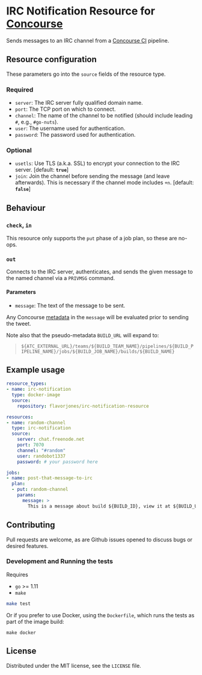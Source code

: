 # IRC Notification Resource for [Concourse](https://concourse.ci)

Sends messages to an IRC channel from a [Concourse CI](https://concourse.ci) pipeline.


## Resource configuration

These parameters go into the `source` fields of the resource type.


### Required

* `server`: The IRC server fully qualified domain name.
* `port`: The TCP port on which to connect.
* `channel`: The name of the channel to be notified (should include leading `#`, e.g., `#go-nuts`).
* `user`: The username used for authentication.
* `password`: The password used for authentication.


### Optional

* `usetls`: Use TLS (a.k.a. SSL) to encrypt your connection to the IRC server. [default: __`true`__]
* `join`: Join the channel before sending the message (and leave afterwards). This is necessary if the channel mode includes `+n`. [default: __`false`__]


## Behaviour

### `check`, `in`

This resource only supports the `put` phase of a job plan, so these are no-ops.


### `out`

Connects to the IRC server, authenticates, and sends the given message to the named channel via a `PRIVMSG` command.


#### Parameters

* `message`: The text of the message to be sent.

Any Concourse [metadata][] in the `message` will be evaluated prior to sending the tweet.

Note also that the pseudo-metadata `BUILD_URL` will expand to:

> `${ATC_EXTERNAL_URL}/teams/${BUILD_TEAM_NAME}/pipelines/${BUILD_PIPELINE_NAME}/jobs/${BUILD_JOB_NAME}/builds/${BUILD_NAME}`

  [metadata]: http://concourse.ci/implementing-resources.html#resource-metadata


## Example usage

``` yml
resource_types:
- name: irc-notification
  type: docker-image
  source:
    repository: flavorjones/irc-notification-resource

resources:
- name: random-channel
  type: irc-notification
  source:
    server: chat.freenode.net
    port: 7070
    channel: "#random"
    user: randobot1337
    password: # your password here

jobs:
- name: post-that-message-to-irc
  plan:
  - put: random-channel
    params:
      message: >
        This is a message about build ${BUILD_ID}, view it at ${BUILD_URL}
```


## Contributing

Pull requests are welcome, as are Github issues opened to discuss bugs or desired features.


### Development and Running the tests

Requires

* `go` >= 1.11
* `make`

``` sh
make test
```

Or if you prefer to use Docker, using the `Dockerfile`, which runs the tests as part of the image build:

```
make docker
```


## License

Distributed under the MIT license, see the `LICENSE` file.

